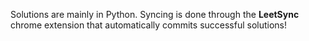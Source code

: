 Solutions are mainly in Python. Syncing is done through the **LeetSync** chrome extension that automatically commits successful solutions! 
